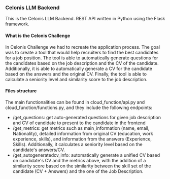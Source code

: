 ### Celonis LLM Backend

This is the Celonis LLM Backend. REST API written in Python using the Flask framework.

#### What is the Celonis Challenge

In Celonis Challenge we had to recreate the application process. The goal was to create a tool that would help recruiters to find the best candidates for a job position. The tool is able to automatically generate questions for the candidates based on the job description and the CV of the candidate. Additionally, it is able to automatically generate a CV for the candidate based on the answers and the original CV. Finally, the tool is able to calculate a seniority level and similarity score to the job description.

#### Files structure

The main functionalities can be found in cloud_function/api.py and cloud_function/functions.py, and they include the following endpoints:

- /get_questions: get auto-generated questions for given job description and CV of candidate to present to the candidate in the frontend
- /get_metrics: get metrics such as main_information (name, email, Nationality), detailed information from original CV (education, work experience, skills), and information from the answers (Experience, Skills). Additionally, it calculates a seniority level based on the candidate's answers/CV.
- /get_autogeneratedcv_info: automatically generate a unified CV based on candidate's CV and the metrics above, with the addition of a similarity score based on the similarity between the skill set of the candidate (CV + Answers) and the one of the Job Description.
